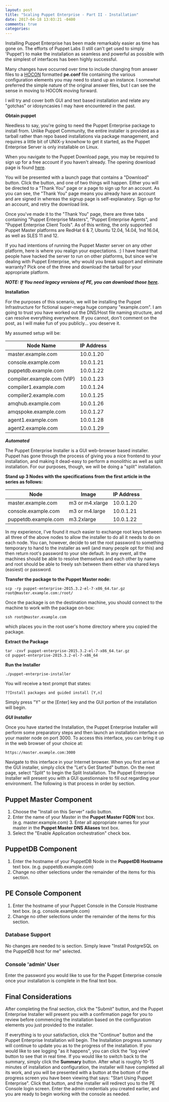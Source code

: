 ```yaml
---
layout: post
title: "Scaling Puppet Enterprise - Part II - Installation"
date: 2017-04-18 13:03:21 -0400
comments: true
categories: 
---
```

Installing Puppet Enterprise has been made remarkably easier as time has gone on. The efforts of Puppet Labs (I still can't get used to simply 'Puppet') to make the installation as seamless and powerful as possible with the simplest of interfaces has been highly successful. 

Many changes have occurred over time to include changing from answer files to a [HOCON](https://docs.puppet.com/pe/latest/config_hocon.html) formatted **pe.conf** file containing the various configuration elements you may need to stand up an instance. I somewhat preferred the simple nature of the original answer files, but I can see the sense in moving to HOCON moving forward.

I will try and cover both GUI and text based installation and relate any "gotchas" or idosyncasies I may have encountered in the past.

**Obtain puppet**

Needless to say, you're going to need the Puppet Enterprise package to install from. Unlike Puppet Community, the entire installer is provided as a tarball rather than repo based installations via package management, and requires a little bit of UNIX-y knowhow to get it started, as the Puppet Enterprise Server is only installable on Linux.

When you navigate to the Puppet Download page, you may be required to sign up for a free account if you haven't already. The opening download page is found [here](https://puppet.com/download-puppet-enterprise).  

You will be presented with a launch page that contains a "Download" button.  Click the button, and one of two things will happen.  Either you will be directed to a "Thank You" page or a page to sign up for an account. As you can see, the "Thank You" page means you already have an account and are signed in whereas the signup page is self-explanatory. Sign up for an account, and retry the download link.

Once you've made it to the "Thank You" page, there are three tabs containing "Puppet Enterprise Masters", "Puppet Enterprise Agents", and "Puppet Enterprise Client Tools". As of this writing, the only supported Puppet Master platforms are RedHat 6 & 7, Ubuntu 12.04, 14.04, 1nd 16.04, as well as SLES 11 and 12.

If you had intentions of running the Puppet Master server on any other platform, here is where you realign your expectations.  :)  I have heard that people have hacked the server to run on other platforms, but since we're dealing with Puppet Enterprise, why would you break support and eliminate warranty?  Pick one of the three and download the tarball for your appropriate platform.

***NOTE:  If You need legacy versions of PE, you can download those [here](https://puppetlabs.com/misc/pe-files/previous-releases).***

**Installation**

For the purposes of this scenario, we will be installing the Puppet Infrastructure for fictional super-mega huge company "example.com". I am going to trust you have worked out the DNS/Host file naming structure, and can resolve everything everywhere.  If you cannot, don't comment on the post, as I will make fun of you publicly... you deserve it.

My assumed setup will be:

| Node Name | IP Address |
| --------- | ---------- |
| master.example.com  | 10.0.1.20 |
| console.example.com  | 10.0.1.21 |
| puppetdb.example.com  | 10.0.1.22 |
| compiler.example.com (VIP)  | 10.0.1.23 |
| compiler1.example.com  | 10.0.1.24 |
| compiler2.example.com  | 10.0.1.25 |
| amqhub.example.com  | 10.0.1.26 |
| amqspoke.example.com  | 10.0.1.27 |
| agent1.example.com  | 10.0.1.28 |
| agent2.example.com  | 10.0.1.29 |

***Automated***

The Puppet Enterprise Installer is a GUI web-browser based installer. Puppet has gone through the process of giving you a nice frontend to your installation, and making it dead-easy to perform a monolithic as well as split installation.  For our purposes, though, we will be doing a "split" installation.

**Stand up 3 Nodes with the specifications from the first article in the series as follows:**

| Node | Image | IP Address |
| ---- | ----- | ---------- |
| master.example.com  | m3 or m4.xlarge  | 10.0.1.20 |
| console.example.com  | m3 or m4.large  | 10.0.1.21 |
| puppetdb.example.com  | m3.2xlarge  | 10.0.1.22 |

In my experience, I've found it much easier to exchange root keys between all three of the above nodes to allow the installer to do all it needs to do on each node. You can, however, decide to set the root password to something temporary to hand to the installer as well (and many people opt for this) and then return root's password to your site default.  In any event, all the machines should be able to resolve themselves and each other by name and root should be able to freely ssh between them either via shared keys (easiest) or password.

**Transfer the package to the Puppet Master node:**

```
scp -rp puppet-enterprise-2015.3.2-el-7-x86_64.tar.gz root@master.example.com:/root/
```

Once the package is on the destination machine, you should connect to the machine to work with the package on-box:

```
ssh root@master.example.com
```

which places you in the root user's home directory where you copied the package.

**Extract the Package**

```
tar -zxvf puppet-enterprise-2015.3.2-el-7-x86_64.tar.gz 
cd puppet-enterprise-2015.3.2-el-7-x86_64
```

**Run the Installer**

```
./puppet-enterprise-installer
```

You will receive a text prompt that states:

```
??Install packages and guided install [Y,n]
```

Simply press "Y" or the [Enter] key and the GUI portion of the installation will begin.

***GUI Installer***

Once you have started the Installation, the Puppet Enterprise Installer will perform some preparatory steps and then launch an installation interface on your master node on port 3000. To access this interface, you can bring it up in the web browser of your choice at:

```
https://master.example.com:3000
```

Navigate to this interface in your Internet browser. When you first arrive at the GUI installer, simply click the "Let's Get Started" button. On the next page, select "Split" to begin the Split Installation.The Puppet Enterprise Installer will present you with a GUI questionnaire to fill out regarding your environment. The following is that process in order by section.

## Puppet Master Component

1. Choose the "Install on this Server" radio button.2. Enter the name of your Master in the **Puppet Master FQDN** text box. (e.g. master.example.com) 3. Enter all appropriate names for your master in the **Puppet Master DNS Aliases** text box.4. Select the "Enable Application orchestration" check box.## PuppetDB Component

1. Enter the hostname of your PuppetDB Node in the **PuppetDB Hostname** text box. (e.g. puppetdb.example.com) 
2. Change no other selections under the remainder of the items for this section.

## PE Console Component

1. Enter the hostname of your Puppet Console in the Console Hostname text box. (e.g. console.example.com) 
2. Change no other selections under the remainder of the items for this section.

### Database Support

No changes are needed to is section. Simply leave "Install PostgreSQL on the PuppetDB host for me" selected.

### Console 'admin' User

Enter the password you would like to use for the Puppet Enterprise console once your installation is complete in the final text box.

## Final Considerations

After completing the final section, click the "Submit" button, and the Puppet Enterprise Installer will present you with a confirmation page for you to review before commencing the installation based on the configuration elements you just provided to the installer.

If everything is to your satisfaction, click the "Continue" button and the Puppet Enterprise Installation will begin.The Installation progress summary will continue to update you as to the progress of the installation. If you would like to see logging "as it happens", you can click the "log view" button to see that in real time. If you would like to switch back to the summary, simply click the **Summary** button.After what is roughly 10-15 minutes of installation and configuration, the installer will have completed all its work, and you will be presented with a button at the bottom of the progress screen you have been viewing that says: "Start Using Puppet Enterprise".  Click that button, and the installer will redirect you to the PE Console login screen.  Enter the admin credentials you created earlier, and you are ready to begin working with the console as needed.